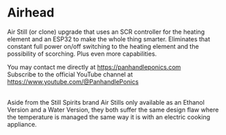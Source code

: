 # Airhead
 Air Still (or clone) upgrade that uses an SCR controller for the heating element and an ESP32 to make the whole thing smarter. Eliminates that constant full power on/off switching to the heating element and the possibility of scorching. Plus even more capabilities.

You may contact me directly at https://panhandleponics.com<br>
Subscribe to the official YouTube channel at https://www.youtube.com/@PanhandlePonics<br><br>

Aside from the Still Spirits brand Air Stills only available as an Ethanol Version and a Water Version, they both suffer the same design flaw where the temperature is managed the same way it is with an electric cooking appliance.
